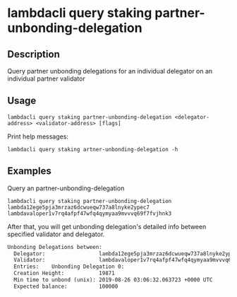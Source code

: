 # lambdacli query staking partner-unbonding-delegation

## Description

Query partner unbonding delegations for an individual delegator on an individual partner validator

## Usage

```
lambdacli query staking partner-unbonding-delegation <delegator-address> <validator-address> [flags]
```

Print help messages:
```
lambdacli query staking artner-unbonding-delegation -h
```

## Examples

Query an partner-unbonding-delegation
```
lambdacli query staking partner-unbonding-delegation lambda12ege5pja3mrzaz6dcwueqw737a8lnyke2ypec7 lambdavaloper1v7rq4afpf47wfq4qymyaa9mvvvq69f7fvjhnk3
```

After that, you will get unbonding delegation's detailed info between specified validator and delegator.

```txt
Unbonding Delegations between:
  Delegator:                 lambda12ege5pja3mrzaz6dcwueqw737a8lnyke2ypec7
  Validator:                 lambdavaloper1v7rq4afpf47wfq4qymyaa9mvvvq69f7fvjhnk3
  Entries:    Unbonding Delegation 0:
  Creation Height:           19871
  Min time to unbond (unix): 2019-08-26 03:06:32.063723 +0000 UTC
  Expected balance:          100000
```
